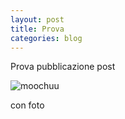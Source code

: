 ```yaml
---
layout: post
title: Prova
categories: blog
---
```


Prova pubblicazione post 

![moochuu]({{baseurl}}/uploads/2019/01/moochuu.jpg)

con foto
